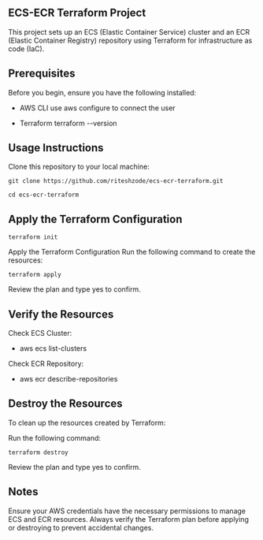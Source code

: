 ## ECS-ECR Terraform Project

This project sets up an ECS (Elastic Container Service) cluster and an ECR (Elastic Container Registry) repository using Terraform for infrastructure as code (IaC).

## Prerequisites

Before you begin, ensure you have the following installed:

- AWS CLI
  use aws configure to connect the user

- Terraform
  terraform --version
  
## Usage Instructions

Clone this repository to your local machine:

`git clone https://github.com/riteshzode/ecs-ecr-terraform.git`

`cd ecs-ecr-terraform`

## Apply the Terraform Configuration

`terraform init`

Apply the Terraform Configuration
Run the following command to create the resources:

`terraform apply`

Review the plan and type yes to confirm.


## Verify the Resources
Check ECS Cluster:

- aws ecs list-clusters

Check ECR Repository:
- aws ecr describe-repositories

## Destroy the Resources
To clean up the resources created by Terraform:

Run the following command:

`terraform destroy`

Review the plan and type yes to confirm.

## Notes
Ensure your AWS credentials have the necessary permissions to manage ECS and ECR resources.
Always verify the Terraform plan before applying or destroying to prevent accidental changes.
